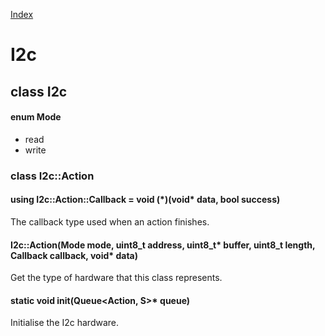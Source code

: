 [Index](../index.hpp.md#index)

# I2c

## class I2c

#### enum Mode
* read
* write

### class I2c::Action

#### using I2c::Action::Callback = void (\*)(void\* data, bool success)
The callback type used when an action finishes.

#### I2c::Action(Mode mode, uint8_t address, uint8_t\* buffer, uint8_t length, Callback callback, void\* data)
Get the type of hardware that this class represents.

#### static void init(Queue\<Action, S\>* queue)
Initialise the I2c hardware.
